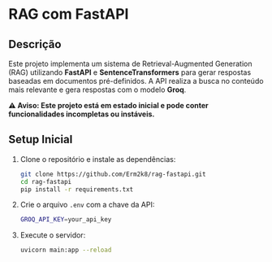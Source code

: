 # RAG com FastAPI

## Descrição
Este projeto implementa um sistema de Retrieval-Augmented Generation (RAG) utilizando **FastAPI** e **SentenceTransformers** para gerar respostas baseadas em documentos pré-definidos. A API realiza a busca no conteúdo mais relevante e gera respostas com o modelo **Groq**.

**⚠ Aviso: Este projeto está em estado inicial e pode conter funcionalidades incompletas ou instáveis.**

## Setup Inicial

1. Clone o repositório e instale as dependências:
    ```bash
    git clone https://github.com/Erm2k8/rag-fastapi.git
    cd rag-fastapi
    pip install -r requirements.txt
    ```

2. Crie o arquivo `.env` com a chave da API:
    ```bash
    GROQ_API_KEY=your_api_key
    ```

3. Execute o servidor:
    ```bash
    uvicorn main:app --reload
    ```
